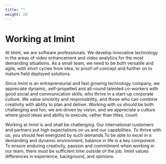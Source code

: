 ```yaml
---
title: ""
weight: 20
---
```

# Working at Imint

At Imint, we are software professionals. We develop innovative technology in the areas of video enhancement and video analytics for the most demanding situations. As a small team, we need to be both versatile and agile, with short cycles from idea, to proof-of-concept and further on to mature field deployed solutions.

Since Imint is an entrepreneurial and fast growing technology company, we appreciate dynamic, self-propelled and all-round talented co-workers with good social and communication skills, who thrive in a start-up corporate culture. We value sincerity and responsibility, and those who can combine creativity with ability to plan and deliver. Working with us should be both challenging and fun, we are driven by vision, and we appreciate a culture where good ideas and ability to execute, rather than titles, count.

Working at Imint is and shall be challenging. Our international customers and partners put high expectations on us and our capabilities. To thrive with us, you should feel energized by such demands.To be able to excel in a demanding and dynamic environment, balance in life is a key component. To ensure enduring creativity, passion and commitment when working in our team, there must be sufficient time outside of the job. Imint values differences in experience, background, and opinions.
